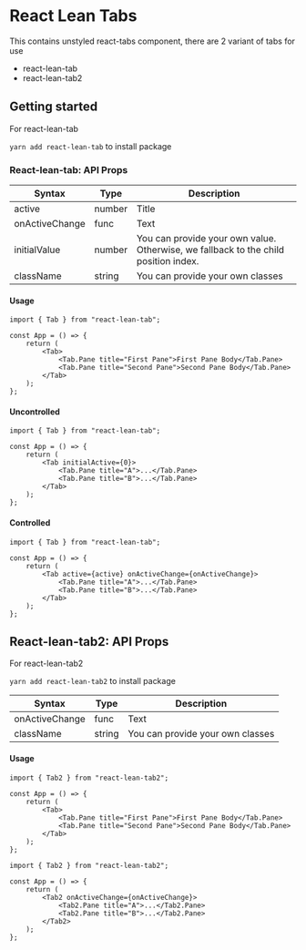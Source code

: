 # React Lean Tabs

This contains unstyled react-tabs component, there are 2 variant of tabs for use

-   react-lean-tab
-   react-lean-tab2

## Getting started

For react-lean-tab

`yarn add react-lean-tab` to install package

### React-lean-tab: API Props

| Syntax         | Type   | Description                                                                         |
| -------------- | ------ | ----------------------------------------------------------------------------------- |
| active         | number | Title                                                                               |
| onActiveChange | func   | Text                                                                                |
| initialValue   | number | You can provide your own value. Otherwise, we fallback to the child position index. |
| className      | string | You can provide your own classes                                                    |

#### Usage

```tsx
import { Tab } from "react-lean-tab";

const App = () => {
	return (
		<Tab>
			<Tab.Pane title="First Pane">First Pane Body</Tab.Pane>
			<Tab.Pane title="Second Pane">Second Pane Body</Tab.Pane>
		</Tab>
	);
};
```

#### Uncontrolled

```tsx
import { Tab } from "react-lean-tab";

const App = () => {
	return (
		<Tab initialActive={0}>
			<Tab.Pane title="A">...</Tab.Pane>
			<Tab.Pane title="B">...</Tab.Pane>
		</Tab>
	);
};
```

#### Controlled

```tsx
import { Tab } from "react-lean-tab";

const App = () => {
	return (
		<Tab active={active} onActiveChange={onActiveChange}>
			<Tab.Pane title="A">...</Tab.Pane>
			<Tab.Pane title="B">...</Tab.Pane>
		</Tab>
	);
};
```

## React-lean-tab2: API Props

For react-lean-tab2

`yarn add react-lean-tab2` to install package

| Syntax         | Type   | Description                      |
| -------------- | ------ | -------------------------------- |
| onActiveChange | func   | Text                             |
| className      | string | You can provide your own classes |

#### Usage

```tsx
import { Tab2 } from "react-lean-tab2";

const App = () => {
	return (
		<Tab>
			<Tab.Pane title="First Pane">First Pane Body</Tab.Pane>
			<Tab.Pane title="Second Pane">Second Pane Body</Tab.Pane>
		</Tab>
	);
};
```

```tsx
import { Tab2 } from "react-lean-tab2";

const App = () => {
	return (
		<Tab2 onActiveChange={onActiveChange}>
			<Tab2.Pane title="A">...</Tab2.Pane>
			<Tab2.Pane title="B">...</Tab2.Pane>
		</Tab2>
	);
};
```
